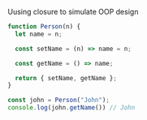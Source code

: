 Uusing closure to simulate OOP design

```js
function Person(n) {
  let name = n;

  const setName = (n) => name = n;

  const getName = () => name;

  return { setName, getName };
}

const john = Person("John");
console.log(john.getName()) // John
```
